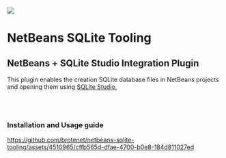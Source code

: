 <img src="https://github.com/brotenet/netbeans-sqlite-tooling/assets/4510965/bb1acd93-8501-4934-a8b9-e6fa4d659843" />
<h1>NetBeans SQLite Tooling</h1>
<h2>NetBeans + SQLite Studio Integration Plugin</h2>
<p>This plugin enables the creation SQLite database files in NetBeans projects and opening them using <a href="https://sqlitestudio.pl/">SQLite Studio.</a></p>
<br><br>
<h3>Installation and Usage guide</h3>

https://github.com/brotenet/netbeans-sqlite-tooling/assets/4510965/cffb565d-dfae-4700-b0e8-184d811027ed

